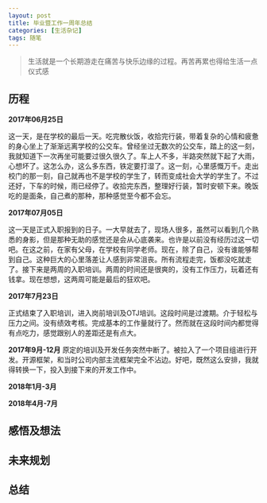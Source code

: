 ```yaml
---
layout: post
title: 毕业暨工作一周年总结
categories: [生活杂记]
tags: 随笔
---
```


> 生活就是一个长期游走在痛苦与快乐边缘的过程。再苦再累也得给生活一点仪式感

## 历程

**2017年06月25日**

这一天，是在学校的最后一天。吃完散伙饭，收拾完行装，带着复杂的心情和疲惫的身心坐上了渐渐远离学校的公交车。曾经坐过无数次的公交车，踏上的这一刻，我就知道下一次再坐可能要过很久很久了。车上人不多，半路突然就下起了大雨，心想坏了。这怎么办，这么多东西，铁定要打湿了。这一刻，心里感慨万千。走出校门的那一刻，自己就再也不是学校的学生了，转而变成社会大学的学生了。不过还好，下车的时候，雨已经停了。收拾完东西，整理好行装，暂时安顿下来。晚饭吃的是面条，自己煮的那种，那种感觉至今都不会忘。

**2017年07月05日**

这一天是正式入职报到的日子。一大早就去了，现场人很多，虽然可以看到几个熟悉的身影，但是那种无助的感觉还是会从心底袭来。也许是以前没有经历过这一切吧。在这之前，在家有父母，在学校有同学老师。现在，除了自己，没有谁能够帮到自己。这种巨大的心里落差让人感到非常沮丧。所有流程走完，饭都没吃就走了。接下来是两周的入职培训。两周的时间还是很爽的，没有工作压力，玩着还有钱拿。现在想想，这两周可能是最后的狂欢吧。

**2017年7月23日**

正式结束了入职培训，进入岗前培训及OTJ培训。这段时间是过渡期。介于轻松与压力之间。没有绩效考核。完成基本的工作量就行了。然而就在这段时间内都觉得有点吃力，感觉跟别人的差距还是有点大。

**2017年9月-12月**
原定的培训及开发任务突然中断了。被拉入了一个项目组进行开发。开源框架，和当时公司内部主流框架完全不沾边。好吧，既然这么安排，我就得转换一下，投入到接下来的开发工作中。

**2018年1月-3月**

**2018年4月-7月**

## 感悟及想法

## 未来规划

## 总结
